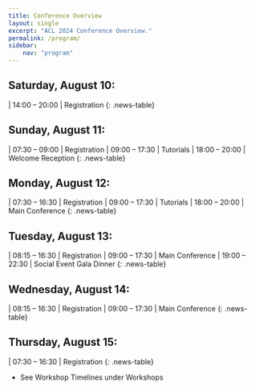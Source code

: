 ```yaml
---
title: Conference Overview
layout: single
excerpt: "ACL 2024 Conference Overview."
permalink: /program/
sidebar: 
    nav: "program"
---
```


## Saturday, August 10:
<style>
.news-table tr td:nth-child(1) { font-weight: bold; width: 20em; }
.news-table tr td:nth-child(2) {width: 55em; }
</style>
| 14:00 – 20:00 | Registration
{: .news-table}

## Sunday, August 11:
<style>
.news-table tr td:nth-child(1) { font-weight: bold; width: 20em; }
.news-table tr td:nth-child(2) {width: 55em; }
</style>
| 07:30 – 09:00 | Registration
| 09:00 – 17:30 | Tutorials
| 18:00 – 20:00 | Welcome Reception
{: .news-table}

## Monday, August 12:
<style>
.news-table tr td:nth-child(1) { font-weight: bold; width: 20em; }
.news-table tr td:nth-child(2) {width: 55em; }
</style>
| 07:30 – 16:30 | Registration
| 09:00 – 17:30 | Tutorials
| 18:00 – 20:00 | Main Conference
{: .news-table}

## Tuesday, August 13:
<style>
.news-table tr td:nth-child(1) { font-weight: bold; width: 20em; }
.news-table tr td:nth-child(2) {width: 55em; }
</style>
| 08:15 – 16:30 | Registration
| 09:00 – 17:30 | Main Conference
| 19:00 – 22:30 | Social Event Gala Dinner
{: .news-table}

## Wednesday, August 14:
<style>
.news-table tr td:nth-child(1) { font-weight: bold; width: 20em; }
.news-table tr td:nth-child(2) {width: 55em; }
</style>
| 08:15 – 16:30 | Registration
| 09:00 – 17:30 | Main Conference
{: .news-table}

## Thursday, August 15:
<style>
.news-table tr td:nth-child(1) { font-weight: bold; width: 20em; }
.news-table tr td:nth-child(2) {width: 55em; }
</style>
| 07:30 – 16:30 | Registration
{: .news-table}
* See Workshop Timelines under Workshops


<br><br>




